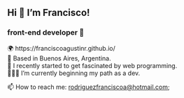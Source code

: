<h2> Hi 👋 I’m Francisco! </h2> 
<h3>front-end developer 🚀</h3>


<p>
🌍 https://franciscoagustinr.github.io/ <br>
📍 Based in Buenos Aires, Argentina. <br>
🌱 I recently started to get fascinated by web programming. <br>
🤹🏻‍♂️ I’m currently beginning my path as a dev.</p>



📫 How to reach me: rodriguezfranciscoa@hotmail.com;
